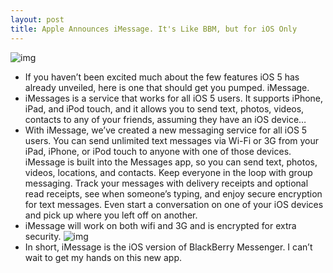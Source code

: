 ```yaml
---
layout: post
title: Apple Announces iMessage. It's Like BBM, but for iOS Only
---
```

![img](http://media.idownloadblog.com/wp-content/uploads/2011/06/Apple-ioS-5-Notifications.png)
* If you haven’t been excited much about the few features iOS 5 has already unveiled, here is one that should get you pumped. iMessage.
* iMessages is a service that works for all iOS 5 users. It supports iPhone, iPad, and iPod touch, and it allows you to send text, photos, videos, contacts to any of your friends, assuming they have an iOS device…
* With iMessage, we’ve created a new messaging service for all iOS 5 users. You can send unlimited text messages via Wi-Fi or 3G from your iPad, iPhone, or iPod touch to anyone with one of those devices. iMessage is built into the Messages app, so you can send text, photos, videos, locations, and contacts. Keep everyone in the loop with group messaging. Track your messages with delivery receipts and optional read receipts, see when someone’s typing, and enjoy secure encryption for text messages. Even start a conversation on one of your iOS devices and pick up where you left off on another.
* iMessage will work on both wifi and 3G and is encrypted for extra security.
![img](http://media.idownloadblog.com/wp-content/uploads/2011/06/WWDC-iOS-5-iMessage.jpg)
* In short, iMessage is the iOS version of BlackBerry Messenger. I can’t wait to get my hands on this new app.

